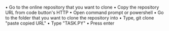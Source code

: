• Go to the online repository that you want to clone
• Copy the repository URL from code button's HTTP
• Open command prompt or powershell
• Go to the folder that you want to clone the repository into
• Type, git clone "paste copied URL"
• Type "TASK.PY"
• Press enter
 
